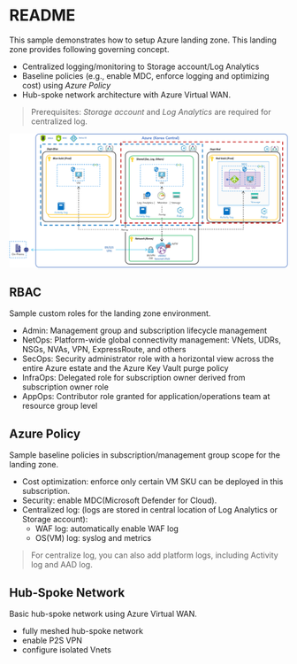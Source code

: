 # README

This sample demonstrates how to setup Azure landing zone. This landing zone provides following governing concept. 

- Centralized logging/monitoring to Storage account/Log Analytics
- Baseline policies (e.g., enable MDC, enforce logging and optimizing cost) using _Azure Policy_
- Hub-spoke network architecture with Azure Virtual WAN.

> Prerequisites: _Storage account_ and _Log Analytics_ are required for centralized log.

![landing zone architecture](./architecture.png)

## RBAC

Sample custom roles for the landing zone environment.

- Admin: Management group and subscription lifecycle management 
- NetOps: Platform-wide global connectivity management: VNets, UDRs, NSGs, NVAs, VPN, ExpressRoute, and others
- SecOps: Security administrator role with a horizontal view across the entire Azure estate and the Azure Key Vault purge policy
- InfraOps: Delegated role for subscription owner derived from subscription owner role
- AppOps: Contributor role granted for application/operations team at resource group level

## Azure Policy

Sample baseline policies in subscription/management group scope for the landing zone.

- Cost optimization: enforce only certain VM SKU can be deployed in this subscription.
- Security: enable MDC(Microsoft Defender for Cloud).
- Centralized log: (logs are stored in central location of Log Analytics or Storage account):
    - WAF log: automatically enable WAF log
    - OS(VM) log: syslog and metrics

> For centralize log, you can also add platform logs, including Activity log and AAD log.

## Hub-Spoke Network

Basic hub-spoke network using Azure Virtual WAN.

- fully meshed hub-spoke network
- enable P2S VPN
- configure isolated Vnets
